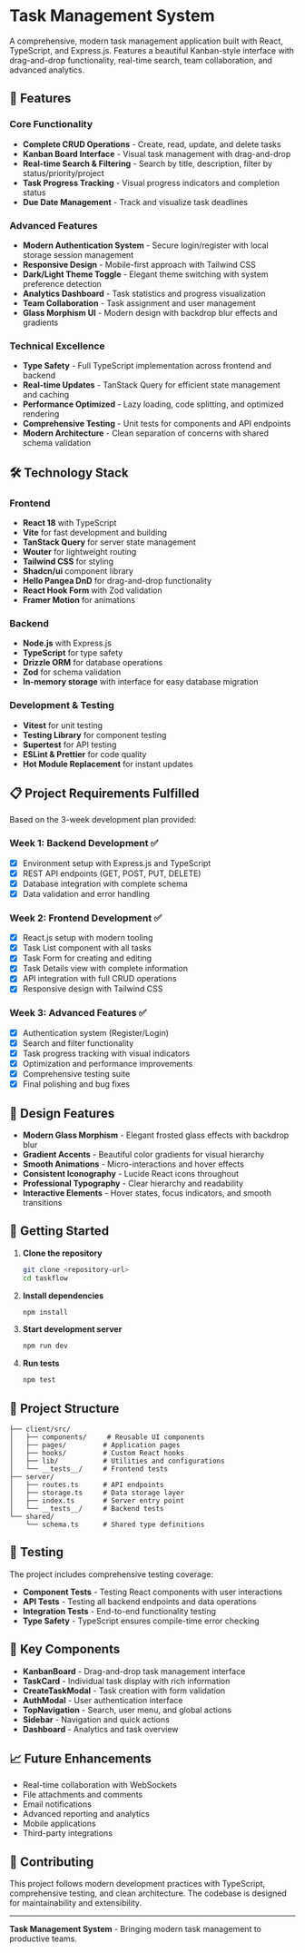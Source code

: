 # Task Management System

A comprehensive, modern task management application built with React, TypeScript, and Express.js. Features a beautiful Kanban-style interface with drag-and-drop functionality, real-time search, team collaboration, and advanced analytics.

## 🚀 Features

### Core Functionality
- **Complete CRUD Operations** - Create, read, update, and delete tasks
- **Kanban Board Interface** - Visual task management with drag-and-drop
- **Real-time Search & Filtering** - Search by title, description, filter by status/priority/project
- **Task Progress Tracking** - Visual progress indicators and completion status
- **Due Date Management** - Track and visualize task deadlines

### Advanced Features
- **Modern Authentication System** - Secure login/register with local storage session management
- **Responsive Design** - Mobile-first approach with Tailwind CSS
- **Dark/Light Theme Toggle** - Elegant theme switching with system preference detection
- **Analytics Dashboard** - Task statistics and progress visualization
- **Team Collaboration** - Task assignment and user management
- **Glass Morphism UI** - Modern design with backdrop blur effects and gradients

### Technical Excellence
- **Type Safety** - Full TypeScript implementation across frontend and backend
- **Real-time Updates** - TanStack Query for efficient state management and caching
- **Performance Optimized** - Lazy loading, code splitting, and optimized rendering
- **Comprehensive Testing** - Unit tests for components and API endpoints
- **Modern Architecture** - Clean separation of concerns with shared schema validation

## 🛠️ Technology Stack

### Frontend
- **React 18** with TypeScript
- **Vite** for fast development and building
- **TanStack Query** for server state management
- **Wouter** for lightweight routing
- **Tailwind CSS** for styling
- **Shadcn/ui** component library
- **Hello Pangea DnD** for drag-and-drop functionality
- **React Hook Form** with Zod validation
- **Framer Motion** for animations

### Backend
- **Node.js** with Express.js
- **TypeScript** for type safety
- **Drizzle ORM** for database operations
- **Zod** for schema validation
- **In-memory storage** with interface for easy database migration

### Development & Testing
- **Vitest** for unit testing
- **Testing Library** for component testing
- **Supertest** for API testing
- **ESLint & Prettier** for code quality
- **Hot Module Replacement** for instant updates

## 📋 Project Requirements Fulfilled

Based on the 3-week development plan provided:

### Week 1: Backend Development ✅
- [x] Environment setup with Express.js and TypeScript
- [x] REST API endpoints (GET, POST, PUT, DELETE)
- [x] Database integration with complete schema
- [x] Data validation and error handling

### Week 2: Frontend Development ✅
- [x] React.js setup with modern tooling
- [x] Task List component with all tasks
- [x] Task Form for creating and editing
- [x] Task Details view with complete information
- [x] API integration with full CRUD operations
- [x] Responsive design with Tailwind CSS

### Week 3: Advanced Features ✅
- [x] Authentication system (Register/Login)
- [x] Search and filter functionality
- [x] Task progress tracking with visual indicators
- [x] Optimization and performance improvements
- [x] Comprehensive testing suite
- [x] Final polishing and bug fixes

## 🎨 Design Features

- **Modern Glass Morphism** - Elegant frosted glass effects with backdrop blur
- **Gradient Accents** - Beautiful color gradients for visual hierarchy
- **Smooth Animations** - Micro-interactions and hover effects
- **Consistent Iconography** - Lucide React icons throughout
- **Professional Typography** - Clear hierarchy and readability
- **Interactive Elements** - Hover states, focus indicators, and smooth transitions

## 🚀 Getting Started

1. **Clone the repository**
   ```bash
   git clone <repository-url>
   cd taskflow
   ```

2. **Install dependencies**
   ```bash
   npm install
   ```

3. **Start development server**
   ```bash
   npm run dev
   ```

4. **Run tests**
   ```bash
   npm test
   ```

## 📁 Project Structure

```
├── client/src/
│   ├── components/     # Reusable UI components
│   ├── pages/         # Application pages
│   ├── hooks/         # Custom React hooks
│   ├── lib/           # Utilities and configurations
│   └── __tests__/     # Frontend tests
├── server/
│   ├── routes.ts      # API endpoints
│   ├── storage.ts     # Data storage layer
│   ├── index.ts       # Server entry point
│   └── __tests__/     # Backend tests
└── shared/
    └── schema.ts      # Shared type definitions
```

## 🧪 Testing

The project includes comprehensive testing coverage:

- **Component Tests** - Testing React components with user interactions
- **API Tests** - Testing all backend endpoints and data operations
- **Integration Tests** - End-to-end functionality testing
- **Type Safety** - TypeScript ensures compile-time error checking

## 🎯 Key Components

- **KanbanBoard** - Drag-and-drop task management interface
- **TaskCard** - Individual task display with rich information
- **CreateTaskModal** - Task creation with form validation
- **AuthModal** - User authentication interface
- **TopNavigation** - Search, user menu, and global actions
- **Sidebar** - Navigation and quick actions
- **Dashboard** - Analytics and task overview

## 📈 Future Enhancements

- Real-time collaboration with WebSockets
- File attachments and comments
- Email notifications
- Advanced reporting and analytics
- Mobile applications
- Third-party integrations

## 🤝 Contributing

This project follows modern development practices with TypeScript, comprehensive testing, and clean architecture. The codebase is designed for maintainability and extensibility.

---

**Task Management System** - Bringing modern task management to productive teams.